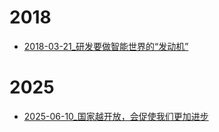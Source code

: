 # 2018
- [2018-03-21_研发要做智能世界的“发动机”](./2018/2018-03-21_研发要做智能世界的“发动机”.pdf)

# 2025
- [2025-06-10_国家越开放，会促使我们更加进步](./2025/2025-06-10_国家越开放，会促使我们更加进步.pdf)

